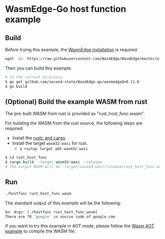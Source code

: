 # WasmEdge-Go host function example

## Build

Before trying this example, the [WasmEdge installation](https://wasmedge.org/book/en/start/install.html) is required.

```bash
wget -qO- https://raw.githubusercontent.com/WasmEdge/WasmEdge/master/utils/install.sh | bash -s -- -v 0.11.0
```

Then you can build this example.

```bash
# In the current directory.
$ go get github.com/second-state/WasmEdge-go/wasmedge@v0.11.0
$ go build
```

## (Optional) Build the example WASM from rust

The pre-built WASM from rust is provided as "rust_host_func.wasm".

For building the WASM from the rust source, the following steps are required:

* Install the [rustc and cargo](https://www.rust-lang.org/tools/install).
* Install the target `wasm32-wasi` for rust.
  * `$ rustup target add wasm32-wasi`

```bash
$ cd rust_host_func
$ cargo build --target wasm32-wasi --release
# The output WASM will be `target/wasm32-wasi/release/rust_host_func.wasm`.
```

## Run

```bash
./hostfunc rust_host_func.wasm
```

The standard output of this example will be the following:

```bash
Go: Args: [./hostfunc rust_host_func.wasm]
There are 78 'google' in source code of google.com
```

If you want to try this example in AOT mode, please follow the [Wasm AOT example](https://github.com/second-state/WasmEdge-go-examples/tree/master/go_WasmAOT) to compile the WASM file.
